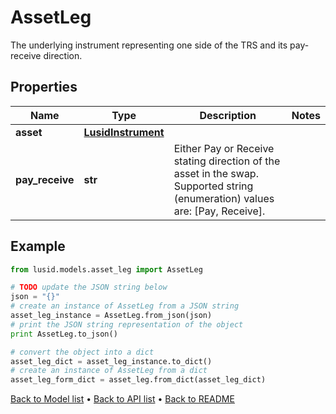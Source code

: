 # AssetLeg

The underlying instrument representing one side of the TRS and its pay-receive direction.

## Properties
Name | Type | Description | Notes
------------ | ------------- | ------------- | -------------
**asset** | [**LusidInstrument**](LusidInstrument.md) |  | 
**pay_receive** | **str** | Either Pay or Receive stating direction of the asset in the swap.    Supported string (enumeration) values are: [Pay, Receive]. | 

## Example

```python
from lusid.models.asset_leg import AssetLeg

# TODO update the JSON string below
json = "{}"
# create an instance of AssetLeg from a JSON string
asset_leg_instance = AssetLeg.from_json(json)
# print the JSON string representation of the object
print AssetLeg.to_json()

# convert the object into a dict
asset_leg_dict = asset_leg_instance.to_dict()
# create an instance of AssetLeg from a dict
asset_leg_form_dict = asset_leg.from_dict(asset_leg_dict)
```
[Back to Model list](../README.md#documentation-for-models) &#8226; [Back to API list](../README.md#documentation-for-api-endpoints) &#8226; [Back to README](../README.md)


